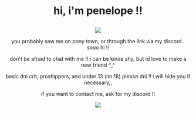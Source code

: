 # <p align="center">  hi, i'm penelope !! </p>
<p align="center"> <img src=https://64.media.tumblr.com/a2a6b8e672b4784f069ac83d41ae907e/8215d43d1d92657b-72/s1280x1920/07046cb2f4bfcf951cf04f6f328a94659a427688.gifv </p>
<p align="center"> you probably saw me on pony town, or through the link via my discord.. sooo hi !! </p>
<p align="center"> don't be afraid to chat with me !! i can be kinda shy, but id love to make a new friend ^_^ </p>
<p align="center"> basic dni crit, proshippers, and under 13 (im 18) please dni !! i will hide you if necessary,, </p>
<p align="center"> if you want to contact me, ask for my discord !! </p>
<p align="center"> <img src=https://64.media.tumblr.com/a8242d69dc0f68e681e5b3120eb73839/195a6ca674d87f57-a2/s250x400/2d4d70f13b1c332f3e7af13e21694a1330e2213a.gifv </p>
